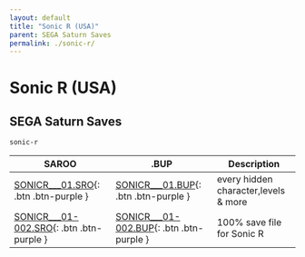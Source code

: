 ```yaml
---
layout: default
title: "Sonic R (USA)"
parent: SEGA Saturn Saves
permalink: ./sonic-r/
---
```

# Sonic R (USA)

## SEGA Saturn Saves

`sonic-r`

| SAROO | .BUP | Description |
|------|----------|-------------|
| [SONICR___01.SRO](SONICR___01.SRO){: .btn .btn-purple } | [SONICR___01.BUP](SONICR___01.BUP){: .btn .btn-purple } | every hidden character,levels & more |
| [SONICR___01-002.SRO](SONICR___01-002.SRO){: .btn .btn-purple } | [SONICR___01-002.BUP](SONICR___01-002.BUP){: .btn .btn-purple } | 100% save file for Sonic R |
